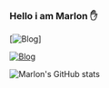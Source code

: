 
### Hello i am Marlon ✋

[![Blog](https://img.shields.io/badge/Java-ED8B00?style=for-the-badge&logo=openjdk&logoColor=white)]

[![Blog](	https://img.shields.io/badge/LinkedIn-0077B5?style=for-the-badge&logo=linkedin&logoColor=white)](linkedin.com/in/marlon-mendes-marcondes/)

![Marlon's GitHub stats](https://github-readme-stats.vercel.app/api?username=MarlonMendesMarcondes&show_icons=true&theme=radical)


